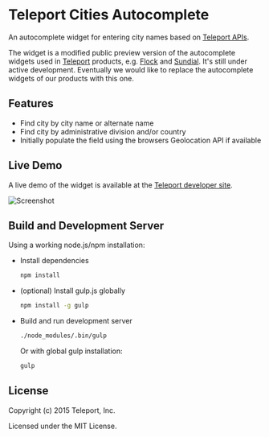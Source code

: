 # Teleport Cities Autocomplete

An autocomplete widget for entering city names based on [Teleport APIs](https://developers.teleport.org/api/).

The widget is a modified public preview version of the autocomplete widgets used in [Teleport](https://teleport.org) products, e.g. [Flock](https://flock.teleport.org/) and [Sundial](https://sundial.teleport.org/). It's still under active development. Eventually we would like to replace the autocomplete widgets of our products with this one.

## Features

- Find city by city name or alternate name
- Find city by administrative division and/or country
- Initially populate the field using the browsers Geolocation API if available 

## Live Demo

A live demo of the widget is available at the [Teleport developer site](https://developers.teleport.org/api/autocomplete_widget/).

![Screenshot](https://developers.teleport.org/assets/autocomplete/screenshot.png)

## Build and Development Server

Using a working node.js/npm installation:

* Install dependencies
  ```sh
  npm install
  ```

* (optional) Install gulp.js globally
  ```sh
  npm install -g gulp
  ```

* Build and run development server

  ```sh
  ./node_modules/.bin/gulp
  ```

  Or with global gulp installation:

  ```sh
  gulp
  ```

## License

Copyright (c) 2015 Teleport, Inc.

Licensed under the MIT License.
